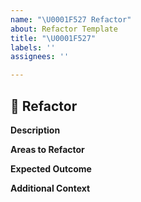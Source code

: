 ```yaml
---
name: "\U0001F527 Refactor"
about: Refactor Template
title: "\U0001F527"
labels: ''
assignees: ''

---
```


## 🔧 Refactor

**Description**  
<!-- A clear and concise description of what needs to be refactored and why. -->

**Areas to Refactor**  
<!-- List the parts of the codebase that will be affected by the refactor. -->

**Expected Outcome**  
<!-- Describe what you expect after the refactor. -->

**Additional Context**  
<!-- Add any other context about the refactor here. -->
